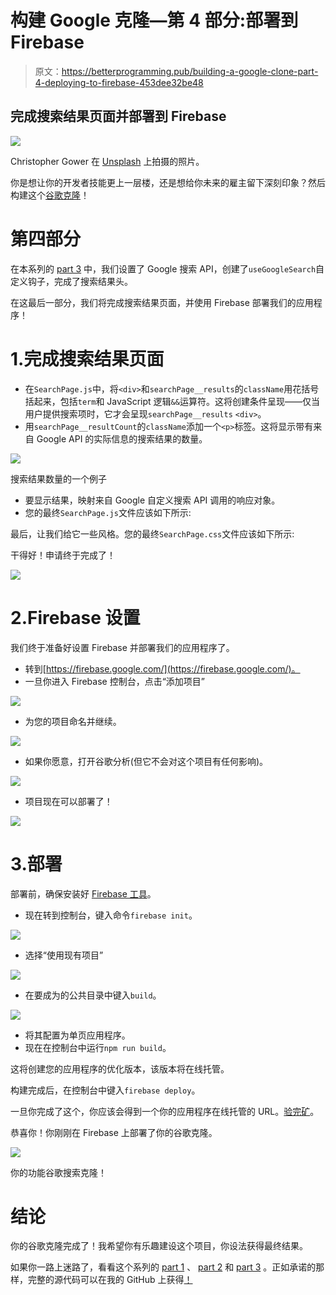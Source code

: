 # 构建 Google 克隆—第 4 部分:部署到 Firebase

> 原文：<https://betterprogramming.pub/building-a-google-clone-part-4-deploying-to-firebase-453dee32be48>

## 完成搜索结果页面并部署到 Firebase

![](img/917e9a2c5696d5ab7a2c78626255d91c.png)

Christopher Gower 在 [Unsplash](https://unsplash.com/s/photos/online?utm_source=unsplash&utm_medium=referral&utm_content=creditCopyText) 上拍摄的照片。

你是想让你的开发者技能更上一层楼，还是想给你未来的雇主留下深刻印象？然后构建这个[谷歌克隆](https://clone-5ebs.web.app/)！

# 第四部分

在本系列的 [part 3](/building-a-google-clone-part-3-the-search-results-page-a40e25564cd8) 中，我们设置了 Google 搜索 API，创建了`useGoogleSearch`自定义钩子，完成了搜索结果头。

在这最后一部分，我们将完成搜索结果页面，并使用 Firebase 部署我们的应用程序！

# 1.完成**搜索结果页面**

*   在`SearchPage.js`中，将`<div>`和`searchPage__results`的`className`用花括号括起来，包括`term`和 JavaScript 逻辑`&&`运算符。这将创建条件呈现——仅当用户提供搜索项时，它才会呈现`searchPage__results` `<div>`。
*   用`searchPage__resultCount`的`className`添加一个`<p>`标签。这将显示带有来自 Google API 的实际信息的搜索结果的数量。

![](img/1083c4ca5dce5fe01a79e2a183c28522.png)

搜索结果数量的一个例子

*   要显示结果，映射来自 Google 自定义搜索 API 调用的响应对象。
*   您的最终`SearchPage.js`文件应该如下所示:

最后，让我们给它一些风格。您的最终`SearchPage.css`文件应该如下所示:

干得好！申请终于完成了！

![](img/807b2f5bb977eb3927c2e6bba4ebd750.png)

# 2.Firebase 设置

我们终于准备好设置 Firebase 并部署我们的应用程序了。

*   转到[https://firebase.google.com/](https://firebase.google.com/)。
*   一旦你进入 Firebase 控制台，点击“添加项目”

![](img/8c7fa68c9b5fa380eff895fa26448fbd.png)

*   为您的项目命名并继续。

![](img/df77af8e597ae41453292271f858e0fc.png)

*   如果你愿意，打开谷歌分析(但它不会对这个项目有任何影响)。

![](img/003c0054826ea570e9a0ca70042ce249.png)

*   项目现在可以部署了！

![](img/29c433a7dcfa71d894490639281bee84.png)

# 3.部署

部署前，确保安装好 [Firebase 工具](https://firebase.google.com/docs/cli#install_the_firebase_cli)。

*   现在转到控制台，键入命令`firebase init`。

![](img/b32941f143485f420512733c81ba319e.png)

*   选择“使用现有项目”

![](img/1d20ab36ebda4012156a22a4c48534ba.png)

*   在要成为的公共目录中键入`build`。

![](img/9e46755fff4fd05e2138057661037258.png)

*   将其配置为单页应用程序。
*   现在在控制台中运行`npm run build`。

这将创建您的应用程序的优化版本，该版本将在线托管。

构建完成后，在控制台中键入`firebase deploy`。

一旦你完成了这个，你应该会得到一个你的应用程序在线托管的 URL。[验完矿](https://medium-project-42d34.web.app/)。

恭喜你！你刚刚在 Firebase 上部署了你的谷歌克隆。

![](img/0df489a943c24a2e8b52bedd17f26a4a.png)

你的功能谷歌搜索克隆！

# 结论

你的谷歌克隆完成了！我希望你有乐趣建设这个项目，你设法获得最终结果。

如果你一路上迷路了，看看这个系列的 [part 1](https://medium.com/better-programming/building-a-google-clone-part-1-setting-up-react-fb9c22b9662c) 、 [part 2](https://medium.com/better-programming/building-a-google-clone-part-2-the-search-component-945e705d3b87) 和 [part 3](/building-a-google-clone-part-3-the-search-results-page-a40e25564cd8) 。正如承诺的那样，完整的源代码可以在我的 GitHub 上获得[！](https://github.com/5ebs/Google-Clone)